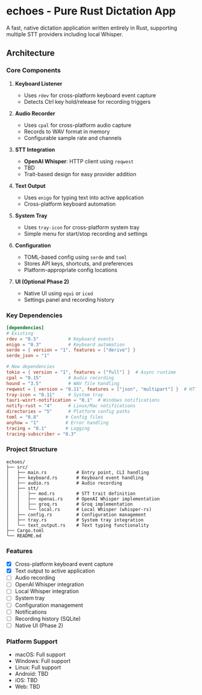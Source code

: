 # echoes - Pure Rust Dictation App

A fast, native dictation application written entirely in Rust, supporting multiple STT providers including local Whisper.

## Architecture

### Core Components

1. **Keyboard Listener**
    - Uses `rdev` for cross-platform keyboard event capture
    - Detects Ctrl key hold/release for recording triggers

2. **Audio Recorder**
    - Uses `cpal` for cross-platform audio capture
    - Records to WAV format in memory
    - Configurable sample rate and channels

3. **STT Integration**
    - **OpenAI Whisper**: HTTP client using `reqwest`
    - TBD
    - Trait-based design for easy provider addition

4. **Text Output**
    - Uses `enigo` for typing text into active application
    - Cross-platform keyboard automation

5. **System Tray**
    - Uses `tray-icon` for cross-platform system tray
    - Simple menu for start/stop recording and settings

6. **Configuration**
    - TOML-based config using `serde` and `toml`
    - Stores API keys, shortcuts, and preferences
    - Platform-appropriate config locations

7. **UI (Optional Phase 2)**
    - Native UI using `egui` or `iced`
    - Settings panel and recording history

### Key Dependencies

```toml
[dependencies]
# Existing
rdev = "0.5"           # Keyboard events
enigo = "0.3"          # Keyboard automation
serde = { version = "1", features = ["derive"] }
serde_json = "1"

# New dependencies
tokio = { version = "1", features = ["full"] }  # Async runtime
cpal = "0.15"          # Audio recording
hound = "3.5"          # WAV file handling
reqwest = { version = "0.11", features = ["json", "multipart"] }  # HTTP client
tray-icon = "0.11"     # System tray
tauri-winrt-notification = "0.1"  # Windows notifications
notify-rust = "4"      # Linux/Mac notifications
directories = "5"      # Platform config paths
toml = "0.8"          # Config files
anyhow = "1"          # Error handling
tracing = "0.1"       # Logging
tracing-subscriber = "0.3"
```

### Project Structure

```
echoes/
├── src/
│   ├── main.rs           # Entry point, CLI handling
│   ├── keyboard.rs       # Keyboard event handling
│   ├── audio.rs          # Audio recording
│   ├── stt/
│   │   ├── mod.rs        # STT trait definition
│   │   ├── openai.rs     # OpenAI Whisper implementation
│   │   ├── groq.rs       # Groq implementation
│   │   └── local.rs      # Local Whisper (whisper-rs)
│   ├── config.rs         # Configuration management
│   ├── tray.rs           # System tray integration
│   └── text_output.rs    # Text typing functionality
├── Cargo.toml
└── README.md
```

### Features

- [x] Cross-platform keyboard event capture
- [x] Text output to active application
- [ ] Audio recording
- [ ] OpenAI Whisper integration
- [ ] Local Whisper integration
- [ ] System tray
- [ ] Configuration management
- [ ] Notifications
- [ ] Recording history (SQLite)
- [ ] Native UI (Phase 2)

### Platform Support

- macOS: Full support
- Windows: Full support
- Linux: Full support
- Android: TBD
- iOS: TBD
- Web: TBD